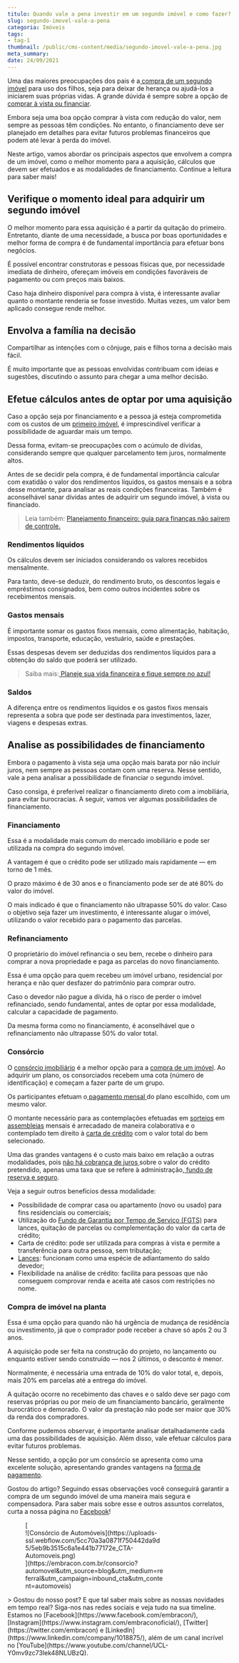 ```yaml
---
titulo: Quando vale a pena investir em um segundo imóvel e como fazer?
slug: segundo-imovel-vale-a-pena
categoria: Imóveis
tags:
- tag-1
thumbnail: /public/cms-content/media/segundo-imovel-vale-a-pena.jpg
meta_summary: 
date: 24/09/2021
---
```

Uma das maiores preocupações dos pais é a[ compra de um segundo imóvel](https://www.embracon.com.br/blog/hora-certa-comprar-imovel) para uso dos filhos, seja para deixar de herança ou ajudá-los a iniciarem suas próprias vidas. A grande dúvida é sempre sobre a opção de [comprar à vista ou financiar](https://www.embracon.com.br/blog/financiamento-ou-consorcio-o-que-e-melhor-na-compra-de-um-imovel).

Embora seja uma boa opção comprar à vista com redução do valor, nem sempre as pessoas têm condições. No entanto, o financiamento deve ser planejado em detalhes para evitar futuros problemas financeiros que podem até levar à perda do imóvel.

Neste artigo, vamos abordar os principais aspectos que envolvem a compra de um imóvel, como o melhor momento para a aquisição, cálculos que devem ser efetuados e as modalidades de financiamento. Continue a leitura para saber mais!

Verifique o momento ideal para adquirir um segundo imóvel
---------------------------------------------------------

O melhor momento para essa aquisição é a partir da quitação do primeiro. Entretanto, diante de uma necessidade, a busca por boas oportunidades e melhor forma de compra é de fundamental importância para efetuar bons negócios.

É possível encontrar construtoras e pessoas físicas que, por necessidade imediata de dinheiro, ofereçam imóveis em condições favoráveis de pagamento ou com preços mais baixos.

Caso haja dinheiro disponível para compra à vista, é interessante avaliar quanto o montante renderia se fosse investido. Muitas vezes, um valor bem aplicado consegue rende melhor.

Envolva a família na decisão
----------------------------

Compartilhar as intenções com o cônjuge, pais e filhos torna a decisão mais fácil.

É muito importante que as pessoas envolvidas contribuam com ideias e sugestões, discutindo o assunto para chegar a uma melhor decisão.

Efetue cálculos antes de optar por uma aquisição
------------------------------------------------

Caso a opção seja por financiamento e a pessoa já esteja comprometida com os custos de um [primeiro imóvel](https://www.embracon.com.br/blog/8-dicas-compra-primeiro-imovel), é imprescindível verificar a possibilidade de aguardar mais um tempo.

Dessa forma, evitam-se preocupações com o acúmulo de dívidas, considerando sempre que qualquer parcelamento tem juros, normalmente altos.

Antes de se decidir pela compra, é de fundamental importância calcular com exatidão o valor dos rendimentos líquidos, os gastos mensais e a sobra desse montante, para analisar as reais condições financeiras. Também é aconselhável sanar dívidas antes de adquirir um segundo imóvel, à vista ou financiado.

> Leia também: [Planejamento financeiro: guia para finanças não saírem de controle.](https://www.embracon.com.br/blog/planejamento-financeiro-um-guia-para-as-financas-nao-sairem-de-controle)

### Rendimentos líquidos

Os cálculos devem ser iniciados considerando os valores recebidos mensalmente.

Para tanto, deve-se deduzir, do rendimento bruto, os descontos legais e empréstimos consignados, bem como outros incidentes sobre os recebimentos mensais.

### Gastos mensais

É importante somar os gastos fixos mensais, como alimentação, habitação, impostos, transporte, educação, vestuário, saúde e prestações.

Essas despesas devem ser deduzidas dos rendimentos líquidos para a obtenção do saldo que poderá ser utilizado.

> Saiba mais:[ Planeje sua vida financeira e fique sempre no azul!](https://www.embracon.com.br/blog/planeje-sua-vida-financeira-e-fique-sempre-no-azul)

### Saldos

A diferença entre os rendimentos líquidos e os gastos fixos mensais representa a sobra que pode ser destinada para investimentos, lazer, viagens e despesas extras.

Analise as possibilidades de financiamento
------------------------------------------

Embora o pagamento à vista seja uma opção mais barata por não incluir juros, nem sempre as pessoas contam com uma reserva. Nesse sentido, vale a pena analisar a possibilidade de financiar o segundo imóvel.

Caso consiga, é preferível realizar o financiamento direto com a imobiliária, para evitar burocracias. A seguir, vamos ver algumas possibilidades de financiamento.

### Financiamento

Essa é a modalidade mais comum do mercado imobiliário e pode ser utilizada na compra do segundo imóvel.

A vantagem é que o crédito pode ser utilizado mais rapidamente — em torno de 1 mês.

O prazo máximo é de 30 anos e o financiamento pode ser de até 80% do valor do imóvel.

O mais indicado é que o financiamento não ultrapasse 50% do valor. Caso o objetivo seja fazer um investimento, é interessante alugar o imóvel, utilizando o valor recebido para o pagamento das parcelas.

### Refinanciamento

O proprietário do imóvel refinancia o seu bem, recebe o dinheiro para comprar a nova propriedade e paga as parcelas do novo financiamento.

Essa é uma opção para quem recebeu um imóvel urbano, residencial por herança e não quer desfazer do patrimônio para comprar outro.

Caso o devedor não pague a dívida, há o risco de perder o imóvel refinanciado, sendo fundamental, antes de optar por essa modalidade, calcular a capacidade de pagamento.

Da mesma forma como no financiamento, é aconselhável que o refinanciamento não ultrapasse 50% do valor total.

### Consórcio

O [consórcio imobiliário](https://www.embracon.com.br/blog/guia-completo-consorcio-imobiliario) é a melhor opção para a [compra de um imóvel](https://www.embracon.com.br/consorcio-de-imoveis). Ao adquirir um plano, os consorciados recebem uma cota (número de identificação) e começam a fazer parte de um grupo.

Os participantes efetuam o[ pagamento mensal ](https://www.embracon.com.br/blog/como-e-feito-o-pagamento-da-parcela-do-consorcio)do plano escolhido, com um mesmo valor.

O montante necessário para as contemplações efetuadas em [sorteios](https://www.embracon.com.br/conhecaoconsorcio/como-sao-realizados-os-sorteios-nas-assembleias) em [assembleias](https://www.embracon.com.br/conhecaoconsorcio/como-fico-sabendo-o-resultado-da-assembleia) mensais é arrecadado de maneira colaborativa e o contemplado tem direito à [carta de crédito](https://www.embracon.com.br/conhecaoconsorcio/o-que-e-carta-de-credito) com o valor total do bem selecionado.

Uma das grandes vantagens é o custo mais baixo em relação a outras modalidades, pois [não há cobrança de juros ](https://www.embracon.com.br/blog/consorcio-nao-tem-juros-entenda)sobre o valor do crédito pretendido, apenas uma taxa que se refere à administração,[ fundo de reserva e seguro](https://www.embracon.com.br/conhecaoconsorcio/o-que-e-fundo-de-reserva).

Veja a seguir outros benefícios dessa modalidade:

- Possibilidade de comprar casa ou apartamento (novo ou usado) para fins residenciais ou comerciais;
- Utilização do [Fundo de Garantia por Tempo de Serviço (FGTS)](https://www.embracon.com.br/blog/5-passos-para-voce-usar-o-fgts-no-consorcio-imobiliario) para lances, quitação de parcelas ou complementação do valor da carta de crédito;
- Carta de crédito: pode ser utilizada para compras à vista e permite a transferência para outra pessoa, sem tributação;
- [Lances](https://www.embracon.com.br/conhecaoconsorcio/o-que-e-o-lance): funcionam como uma espécie de adiantamento do saldo devedor;
- Flexibilidade na análise de crédito: facilita para pessoas que não conseguem comprovar renda e aceita até casos com restrições no nome.

### Compra de imóvel na planta

Essa é uma opção para quando não há urgência de mudança de residência ou investimento, já que o comprador pode receber a chave só após 2 ou 3 anos.

A aquisição pode ser feita na construção do projeto, no lançamento ou enquanto estiver sendo construído — nos 2 últimos, o desconto é menor.

Normalmente, é necessária uma entrada de 10% do valor total, e, depois, mais 20% em parcelas até a entrega do imóvel.

A quitação ocorre no recebimento das chaves e o saldo deve ser pago com reservas próprias ou por meio de um financiamento bancário, geralmente burocrático e demorado. O valor da prestação não pode ser maior que 30% da renda dos compradores.

Conforme pudemos observar, é importante analisar detalhadamente cada uma das possibilidades de aquisição. Além disso, vale efetuar cálculos para evitar futuros problemas.

Nesse sentido, a opção por um consórcio se apresenta como uma excelente solução, apresentando grandes vantagens na [forma de pagamento](https://www.embracon.com.br/blog/entenda-o-pagamento-do-bem-no-consorcio).

Gostou do artigo? Seguindo essas observações você conseguirá garantir a compra de um segundo imóvel de uma maneira mais segura e compensadora. Para saber mais sobre esse e outros assuntos correlatos, curta a nossa página no [Facebook](https://www.facebook.com/embracon/)!

<figure class="w-richtext-figure-type-image w-richtext-align-center" style="max-width:310px">[<div>![Consórcio de Automóveis](https://uploads-ssl.webflow.com/5cc70a3a0871f750442da9d5/5eb9b3515c6a1e441b77172e_CTA-Automoveis.png)</div>](https://embracon.com.br/consorcio?automovel&utm_source=blog&utm_medium=referral&utm_campaign=inbound_cta&utm_content=automoveis)</figure>> Gostou do nosso post? E que tal saber mais sobre as nossas novidades em tempo real? Siga-nos nas redes sociais e veja tudo na sua timeline. Estamos no [Facebook](https://www.facebook.com/embracon/), [Instagram](https://www.instagram.com/embraconoficial/), [Twitter](https://twitter.com/embracon) e [LinkedIn](https://www.linkedin.com/company/1018875/), além de um canal incrível no [YouTube](https://www.youtube.com/channel/UCL-Y0mv9zc73Iek48NLUBzQ).
